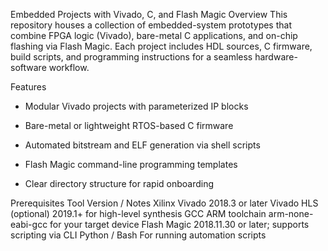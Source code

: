 Embedded Projects with Vivado, C, and Flash Magic
Overview
This repository houses a collection of embedded-system prototypes that combine FPGA logic (Vivado), bare-metal C applications, and on-chip flashing via Flash Magic. Each project includes HDL sources, C firmware, build scripts, and programming instructions for a seamless hardware-software workflow.

Features
+ Modular Vivado projects with parameterized IP blocks

+ Bare-metal or lightweight RTOS-based C firmware

+ Automated bitstream and ELF generation via shell scripts

+ Flash Magic command-line programming templates

+ Clear directory structure for rapid onboarding

Prerequisites
Tool	Version / Notes
Xilinx Vivado	2018.3 or later
Vivado HLS (optional)	2019.1+ for high-level synthesis
GCC ARM toolchain	arm-none-eabi-gcc for your target device
Flash Magic	2018.11.30 or later; supports scripting via CLI
Python / Bash	For running automation scripts
